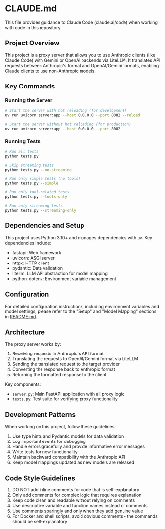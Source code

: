 # CLAUDE.md

This file provides guidance to Claude Code (claude.ai/code) when working with code in this repository.

## Project Overview

This project is a proxy server that allows you to use Anthropic clients (like Claude Code) with Gemini or OpenAI backends via LiteLLM. It translates API requests between Anthropic's format and OpenAI/Gemini formats, enabling Claude clients to use non-Anthropic models.

## Key Commands

### Running the Server

```bash
# Start the server with hot reloading (for development)
uv run uvicorn server:app --host 0.0.0.0 --port 8082 --reload

# Start the server without hot reloading (for production)
uv run uvicorn server:app --host 0.0.0.0 --port 8082
```

### Running Tests

```bash
# Run all tests
python tests.py

# Skip streaming tests
python tests.py --no-streaming

# Run only simple tests (no tools)
python tests.py --simple

# Run only tool-related tests
python tests.py --tools-only

# Run only streaming tests
python tests.py --streaming-only
```

## Dependencies and Setup

This project uses Python 3.10+ and manages dependencies with `uv`. Key dependencies include:

- fastapi: Web framework
- uvicorn: ASGI server
- httpx: HTTP client
- pydantic: Data validation
- litellm: LLM API abstraction for model mapping
- python-dotenv: Environment variable management

## Configuration

For detailed configuration instructions, including environment variables and model settings, please refer to the "Setup" and "Model Mapping" sections in [README.md](README.md).

## Architecture

The proxy server works by:

1. Receiving requests in Anthropic's API format
2. Translating the requests to OpenAI/Gemini format via LiteLLM
3. Sending the translated request to the target provider
4. Converting the response back to Anthropic format
5. Returning the formatted response to the client

Key components:

- `server.py`: Main FastAPI application with all proxy logic
- `tests.py`: Test suite for verifying proxy functionality
## Development Patterns

When working on this project, follow these guidelines:

1. Use type hints and Pydantic models for data validation
2. Log important events for debugging
3. Handle errors gracefully and provide informative error messages
4. Write tests for new functionality
5. Maintain backward compatibility with the Anthropic API
6. Keep model mappings updated as new models are released

## Code Style Guidelines

1. DO NOT add inline comments for code that is self-explanatory
2. Only add comments for complex logic that requires explanation
3. Keep code clean and readable without relying on comments
4. Use descriptive variable and function names instead of comments
5. Use comments sparingly and only when they add genuine value
6. For Docker and shell scripts, avoid obvious comments - the commands should be self-explanatory